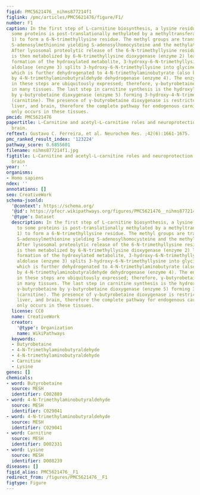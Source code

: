 ```yaml
---
figid: PMC5621476__nihms877214f1
figlink: /pmc/articles/PMC5621476/figure/F1/
number: F1
caption: In the first step of L-carnitine biosynthesis, a lysine residue bound to
  some proteins is post-translationally methylated by a methyltransferase (enzyme
  1) to form a 6-N-trimethyllysine residue. The methyl groups are transferred from
  S-adenosylmethionine yielding S-adenosylhomocysteine and the methylated lysine.
  After lysosomal proteolytic release of the 6-N-trimethyllysine residue, 6-N-trimethyllysine
  is then metabolized by 6-N-trimethyllysine dioxygenase (enzyme 2) leading to the
  formation of the hydroxylated metabolite, 3-hydroxy-6-N-trimethyllysine. 3-hydroxy-6-N-trimethyllysine
  aldolase (enzyme 3) splits 3-hydroxy-6-N-trimethyllysine into glycine plus 4-N-trimethylaminobutyraldehyde,
  which is further dehydrogenated to 4-N-trimethylaminobutyrate (also known as γ-butyrobetaine)
  by 4-N-trimethylaminobutyraldehyde dehydrogenase (enzyme 4). The enzymes mentioned
  in these steps are ubiquitously expressed; therefore, γ-butyrobetaine can be produced
  in many tissues. The last step in carnitine synthesis is the hydroxylation of γ-butyrobetaine
  by γ-butyrobetaine dioxygenase (enzyme 5) forming 3-hydroxy-4-N-trimethylaminobutyrate
  (carnitine). The presence of γ-butyrobetaine dioxygenase is restricted to kidney,
  liver, and brain, therefore the complete pathway for endogenous carnitine biosynthesis
  only occurs in these tissues.
pmcid: PMC5621476
papertitle: L-Carnitine and acetyl-L-carnitine roles and neuroprotection in developing
  brain.
reftext: Gustavo C. Ferreira, et al. Neurochem Res. ;42(6):1661-1675.
pmc_ranked_result_index: '123224'
pathway_score: 0.6855601
filename: nihms877214f1.jpg
figtitle: L-Carnitine and acetyl-L-carnitine roles and neuroprotection in developing
  brain
year: ''
organisms:
- Homo sapiens
ndex: ''
annotations: []
seo: CreativeWork
schema-jsonld:
  '@context': https://schema.org/
  '@id': https://pfocr.wikipathways.org/figures/PMC5621476__nihms877214f1.html
  '@type': Dataset
  description: In the first step of L-carnitine biosynthesis, a lysine residue bound
    to some proteins is post-translationally methylated by a methyltransferase (enzyme
    1) to form a 6-N-trimethyllysine residue. The methyl groups are transferred from
    S-adenosylmethionine yielding S-adenosylhomocysteine and the methylated lysine.
    After lysosomal proteolytic release of the 6-N-trimethyllysine residue, 6-N-trimethyllysine
    is then metabolized by 6-N-trimethyllysine dioxygenase (enzyme 2) leading to the
    formation of the hydroxylated metabolite, 3-hydroxy-6-N-trimethyllysine. 3-hydroxy-6-N-trimethyllysine
    aldolase (enzyme 3) splits 3-hydroxy-6-N-trimethyllysine into glycine plus 4-N-trimethylaminobutyraldehyde,
    which is further dehydrogenated to 4-N-trimethylaminobutyrate (also known as γ-butyrobetaine)
    by 4-N-trimethylaminobutyraldehyde dehydrogenase (enzyme 4). The enzymes mentioned
    in these steps are ubiquitously expressed; therefore, γ-butyrobetaine can be produced
    in many tissues. The last step in carnitine synthesis is the hydroxylation of
    γ-butyrobetaine by γ-butyrobetaine dioxygenase (enzyme 5) forming 3-hydroxy-4-N-trimethylaminobutyrate
    (carnitine). The presence of γ-butyrobetaine dioxygenase is restricted to kidney,
    liver, and brain, therefore the complete pathway for endogenous carnitine biosynthesis
    only occurs in these tissues.
  license: CC0
  name: CreativeWork
  creator:
    '@type': Organization
    name: WikiPathways
  keywords:
  - Butyrobetaine
  - 4-N-Trimethylaminobutyraldehyde
  - 4-N-trimethylaminobutyraldehyde
  - Carnitine
  - Lysine
genes: []
chemicals:
- word: Butyrobetaine
  source: MESH
  identifier: C002889
- word: 4-N-Trimethylaminobutyraldehyde
  source: MESH
  identifier: C029041
- word: 4-N-trimethylaminobutyraldehyde
  source: MESH
  identifier: C029041
- word: Carnitine
  source: MESH
  identifier: D002331
- word: Lysine
  source: MESH
  identifier: D008239
diseases: []
figid_alias: PMC5621476__F1
redirect_from: /figures/PMC5621476__F1
figtype: Figure
---
```


